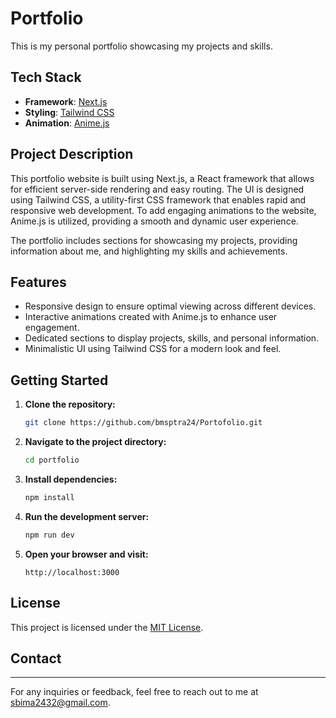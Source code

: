 # Portfolio

This is my personal portfolio showcasing my projects and skills.

## Tech Stack

- **Framework**: [Next.js](https://nextjs.org/)
- **Styling**: [Tailwind CSS](https://tailwindcss.com/)
- **Animation**: [Anime.js](https://animejs.com/)

## Project Description

This portfolio website is built using Next.js, a React framework that allows for efficient server-side rendering and easy routing. The UI is designed using Tailwind CSS, a utility-first CSS framework that enables rapid and responsive web development. To add engaging animations to the website, Anime.js is utilized, providing a smooth and dynamic user experience.

The portfolio includes sections for showcasing my projects, providing information about me, and highlighting my skills and achievements.

## Features

- Responsive design to ensure optimal viewing across different devices.
- Interactive animations created with Anime.js to enhance user engagement.
- Dedicated sections to display projects, skills, and personal information.
- Minimalistic UI using Tailwind CSS for a modern look and feel.

## Getting Started

1. **Clone the repository:**

    ```bash
    git clone https://github.com/bmsptra24/Portofolio.git
    ```

2. **Navigate to the project directory:**

    ```bash
    cd portfolio
    ```

3. **Install dependencies:**

    ```bash
    npm install
    ```

4. **Run the development server:**

    ```bash
    npm run dev
    ```

5. **Open your browser and visit:**

    ```
    http://localhost:3000
    ```

## License

This project is licensed under the [MIT License](https://github.com/bmsptra24/Portofolio/blob/main/MIT%20License).

## Contact

---
For any inquiries or feedback, feel free to reach out to me at sbima2432@gmail.com.
